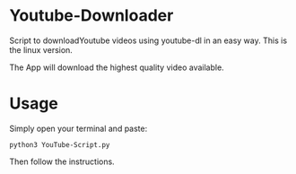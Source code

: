 # Youtube-Downloader
Script to downloadYoutube videos using youtube-dl in an easy way. This is the linux version.

The App will download the highest quality video available.

# Usage
Simply open your terminal and paste:

```
python3 YouTube-Script.py
```

Then follow the instructions.
